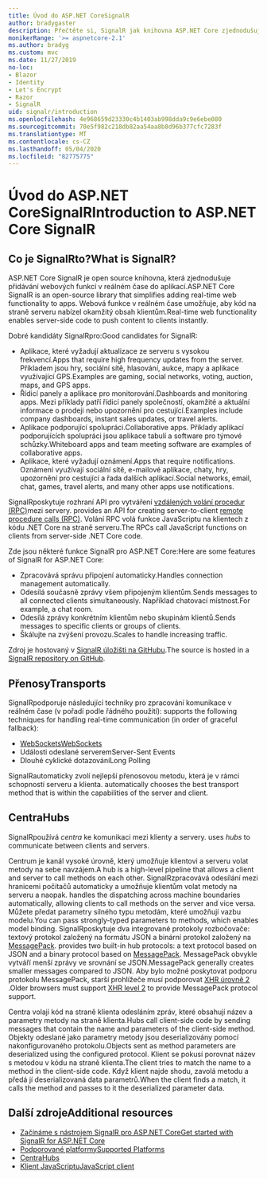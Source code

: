 ```yaml
---
title: Úvod do ASP.NET CoreSignalR
author: bradygaster
description: Přečtěte si, SignalR jak knihovna ASP.NET Core zjednodušuje přidávání funkcí v reálném čase do aplikací.
monikerRange: '>= aspnetcore-2.1'
ms.author: bradyg
ms.custom: mvc
ms.date: 11/27/2019
no-loc:
- Blazor
- Identity
- Let's Encrypt
- Razor
- SignalR
uid: signalr/introduction
ms.openlocfilehash: 4e968659d23330c4b1403ab998dda9c9e6ebe080
ms.sourcegitcommit: 70e5f982c218db82aa54aa8b8d96b377cfc7283f
ms.translationtype: MT
ms.contentlocale: cs-CZ
ms.lasthandoff: 05/04/2020
ms.locfileid: "82775775"
---
```

# <a name="introduction-to-aspnet-core-signalr"></a><span data-ttu-id="eaa6f-103">Úvod do ASP.NET CoreSignalR</span><span class="sxs-lookup"><span data-stu-id="eaa6f-103">Introduction to ASP.NET Core SignalR</span></span>

## <a name="what-is-signalr"></a><span data-ttu-id="eaa6f-104">Co je SignalRto?</span><span class="sxs-lookup"><span data-stu-id="eaa6f-104">What is SignalR?</span></span>

<span data-ttu-id="eaa6f-105">ASP.NET Core SignalR je open source knihovna, která zjednodušuje přidávání webových funkcí v reálném čase do aplikací.</span><span class="sxs-lookup"><span data-stu-id="eaa6f-105">ASP.NET Core SignalR is an open-source library that simplifies adding real-time web functionality to apps.</span></span> <span data-ttu-id="eaa6f-106">Webová funkce v reálném čase umožňuje, aby kód na straně serveru nabízel okamžitý obsah klientům.</span><span class="sxs-lookup"><span data-stu-id="eaa6f-106">Real-time web functionality enables server-side code to push content to clients instantly.</span></span>

<span data-ttu-id="eaa6f-107">Dobré kandidáty SignalRpro:</span><span class="sxs-lookup"><span data-stu-id="eaa6f-107">Good candidates for SignalR:</span></span>

* <span data-ttu-id="eaa6f-108">Aplikace, které vyžadují aktualizace ze serveru s vysokou frekvencí.</span><span class="sxs-lookup"><span data-stu-id="eaa6f-108">Apps that require high frequency updates from the server.</span></span> <span data-ttu-id="eaa6f-109">Příkladem jsou hry, sociální sítě, hlasování, aukce, mapy a aplikace využívající GPS.</span><span class="sxs-lookup"><span data-stu-id="eaa6f-109">Examples are gaming, social networks, voting, auction, maps, and GPS apps.</span></span>
* <span data-ttu-id="eaa6f-110">Řídicí panely a aplikace pro monitorování.</span><span class="sxs-lookup"><span data-stu-id="eaa6f-110">Dashboards and monitoring apps.</span></span> <span data-ttu-id="eaa6f-111">Mezi příklady patří řídicí panely společností, okamžité a aktuální informace o prodeji nebo upozornění pro cestující.</span><span class="sxs-lookup"><span data-stu-id="eaa6f-111">Examples include company dashboards, instant sales updates, or travel alerts.</span></span>
* <span data-ttu-id="eaa6f-112">Aplikace podporující spolupráci.</span><span class="sxs-lookup"><span data-stu-id="eaa6f-112">Collaborative apps.</span></span> <span data-ttu-id="eaa6f-113">Příklady aplikací podporujících spolupráci jsou aplikace tabulí a software pro týmové schůzky.</span><span class="sxs-lookup"><span data-stu-id="eaa6f-113">Whiteboard apps and team meeting software are examples of collaborative apps.</span></span>
* <span data-ttu-id="eaa6f-114">Aplikace, které vyžadují oznámení.</span><span class="sxs-lookup"><span data-stu-id="eaa6f-114">Apps that require notifications.</span></span> <span data-ttu-id="eaa6f-115">Oznámení využívají sociální sítě, e-mailové aplikace, chaty, hry, upozornění pro cestující a řada dalších aplikací.</span><span class="sxs-lookup"><span data-stu-id="eaa6f-115">Social networks, email, chat, games, travel alerts, and many other apps use notifications.</span></span>

SignalR<span data-ttu-id="eaa6f-116">poskytuje rozhraní API pro vytváření [vzdálených volání procedur (RPC)](https://wikipedia.org/wiki/Remote_procedure_call)mezi servery.</span><span class="sxs-lookup"><span data-stu-id="eaa6f-116"> provides an API for creating server-to-client [remote procedure calls (RPC)](https://wikipedia.org/wiki/Remote_procedure_call).</span></span> <span data-ttu-id="eaa6f-117">Volání RPC volá funkce JavaScriptu na klientech z kódu .NET Core na straně serveru.</span><span class="sxs-lookup"><span data-stu-id="eaa6f-117">The RPCs call JavaScript functions on clients from server-side .NET Core code.</span></span>

<span data-ttu-id="eaa6f-118">Zde jsou některé funkce SignalR pro ASP.NET Core:</span><span class="sxs-lookup"><span data-stu-id="eaa6f-118">Here are some features of SignalR for ASP.NET Core:</span></span>

* <span data-ttu-id="eaa6f-119">Zpracovává správu připojení automaticky.</span><span class="sxs-lookup"><span data-stu-id="eaa6f-119">Handles connection management automatically.</span></span>
* <span data-ttu-id="eaa6f-120">Odesílá současně zprávy všem připojeným klientům.</span><span class="sxs-lookup"><span data-stu-id="eaa6f-120">Sends messages to all connected clients simultaneously.</span></span> <span data-ttu-id="eaa6f-121">Například chatovací místnost.</span><span class="sxs-lookup"><span data-stu-id="eaa6f-121">For example, a chat room.</span></span>
* <span data-ttu-id="eaa6f-122">Odesílá zprávy konkrétním klientům nebo skupinám klientů.</span><span class="sxs-lookup"><span data-stu-id="eaa6f-122">Sends messages to specific clients or groups of clients.</span></span>
* <span data-ttu-id="eaa6f-123">Škálujte na zvýšení provozu.</span><span class="sxs-lookup"><span data-stu-id="eaa6f-123">Scales to handle increasing traffic.</span></span>

<span data-ttu-id="eaa6f-124">Zdroj je hostovaný v [ SignalR úložišti na GitHubu](https://github.com/dotnet/AspNetCore/tree/master/src/SignalR).</span><span class="sxs-lookup"><span data-stu-id="eaa6f-124">The source is hosted in a [SignalR repository on GitHub](https://github.com/dotnet/AspNetCore/tree/master/src/SignalR).</span></span>

## <a name="transports"></a><span data-ttu-id="eaa6f-125">Přenosy</span><span class="sxs-lookup"><span data-stu-id="eaa6f-125">Transports</span></span>

SignalR<span data-ttu-id="eaa6f-126">podporuje následující techniky pro zpracování komunikace v reálném čase (v pořadí podle řádného použití):</span><span class="sxs-lookup"><span data-stu-id="eaa6f-126"> supports the following techniques for handling real-time communication (in order of graceful fallback):</span></span>

* [<span data-ttu-id="eaa6f-127">WebSockets</span><span class="sxs-lookup"><span data-stu-id="eaa6f-127">WebSockets</span></span>](https://tools.ietf.org/html/rfc7118)
* <span data-ttu-id="eaa6f-128">Události odeslané serverem</span><span class="sxs-lookup"><span data-stu-id="eaa6f-128">Server-Sent Events</span></span>
* <span data-ttu-id="eaa6f-129">Dlouhé cyklické dotazování</span><span class="sxs-lookup"><span data-stu-id="eaa6f-129">Long Polling</span></span>

SignalR<span data-ttu-id="eaa6f-130">automaticky zvolí nejlepší přenosovou metodu, která je v rámci schopností serveru a klienta.</span><span class="sxs-lookup"><span data-stu-id="eaa6f-130"> automatically chooses the best transport method that is within the capabilities of the server and client.</span></span>

## <a name="hubs"></a><span data-ttu-id="eaa6f-131">Centra</span><span class="sxs-lookup"><span data-stu-id="eaa6f-131">Hubs</span></span>

SignalR<span data-ttu-id="eaa6f-132">používá *centra* ke komunikaci mezi klienty a servery.</span><span class="sxs-lookup"><span data-stu-id="eaa6f-132"> uses *hubs* to communicate between clients and servers.</span></span>

<span data-ttu-id="eaa6f-133">Centrum je kanál vysoké úrovně, který umožňuje klientovi a serveru volat metody na sebe navzájem.</span><span class="sxs-lookup"><span data-stu-id="eaa6f-133">A hub is a high-level pipeline that allows a client and server to call methods on each other.</span></span> SignalR<span data-ttu-id="eaa6f-134">zpracovává odesílání mezi hranicemi počítačů automaticky a umožňuje klientům volat metody na serveru a naopak.</span><span class="sxs-lookup"><span data-stu-id="eaa6f-134"> handles the dispatching across machine boundaries automatically, allowing clients to call methods on the server and vice versa.</span></span> <span data-ttu-id="eaa6f-135">Můžete předat parametry silného typu metodám, které umožňují vazbu modelu.</span><span class="sxs-lookup"><span data-stu-id="eaa6f-135">You can pass strongly-typed parameters to methods, which enables model binding.</span></span> SignalR<span data-ttu-id="eaa6f-136">poskytuje dva integrované protokoly rozbočovače: textový protokol založený na formátu JSON a binární protokol založený na [MessagePack](https://msgpack.org/).</span><span class="sxs-lookup"><span data-stu-id="eaa6f-136"> provides two built-in hub protocols: a text protocol based on JSON and a binary protocol based on [MessagePack](https://msgpack.org/).</span></span>  <span data-ttu-id="eaa6f-137">MessagePack obvykle vytváří menší zprávy ve srovnání se JSON.</span><span class="sxs-lookup"><span data-stu-id="eaa6f-137">MessagePack generally creates smaller messages compared to JSON.</span></span> <span data-ttu-id="eaa6f-138">Aby bylo možné poskytovat podporu protokolu MessagePack, starší prohlížeče musí podporovat [XHR úrovně 2](https://caniuse.com/#feat=xhr2) .</span><span class="sxs-lookup"><span data-stu-id="eaa6f-138">Older browsers must support [XHR level 2](https://caniuse.com/#feat=xhr2) to provide MessagePack protocol support.</span></span>

<span data-ttu-id="eaa6f-139">Centra volají kód na straně klienta odesláním zpráv, které obsahují název a parametry metody na straně klienta.</span><span class="sxs-lookup"><span data-stu-id="eaa6f-139">Hubs call client-side code by sending messages that contain the name and parameters of the client-side method.</span></span> <span data-ttu-id="eaa6f-140">Objekty odeslané jako parametry metody jsou deserializovány pomocí nakonfigurovaného protokolu.</span><span class="sxs-lookup"><span data-stu-id="eaa6f-140">Objects sent as method parameters are deserialized using the configured protocol.</span></span> <span data-ttu-id="eaa6f-141">Klient se pokusí porovnat název s metodou v kódu na straně klienta.</span><span class="sxs-lookup"><span data-stu-id="eaa6f-141">The client tries to match the name to a method in the client-side code.</span></span> <span data-ttu-id="eaa6f-142">Když klient najde shodu, zavolá metodu a předá jí deserializovaná data parametrů.</span><span class="sxs-lookup"><span data-stu-id="eaa6f-142">When the client finds a match, it calls the method and passes to it the deserialized parameter data.</span></span>

## <a name="additional-resources"></a><span data-ttu-id="eaa6f-143">Další zdroje</span><span class="sxs-lookup"><span data-stu-id="eaa6f-143">Additional resources</span></span>

* <span data-ttu-id="eaa6f-144">[Začínáme s nástrojem SignalR pro ASP.NET Core](xref:tutorials/signalr)</span><span class="sxs-lookup"><span data-stu-id="eaa6f-144">[Get started with SignalR for ASP.NET Core](xref:tutorials/signalr)</span></span>
* [<span data-ttu-id="eaa6f-145">Podporované platformy</span><span class="sxs-lookup"><span data-stu-id="eaa6f-145">Supported Platforms</span></span>](xref:signalr/supported-platforms)
* [<span data-ttu-id="eaa6f-146">Centra</span><span class="sxs-lookup"><span data-stu-id="eaa6f-146">Hubs</span></span>](xref:signalr/hubs)
* [<span data-ttu-id="eaa6f-147">Klient JavaScriptu</span><span class="sxs-lookup"><span data-stu-id="eaa6f-147">JavaScript client</span></span>](xref:signalr/javascript-client)
